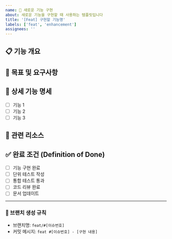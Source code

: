 ```yaml
---
name: 🚀 새로운 기능 구현
about: 새로운 기능을 구현할 때 사용하는 템플릿입니다
title: '[Feat] 구현할 기능명'
labels: ['feat', 'enhancement']
assignees: ''
---
```


## 📋 기능 개요
<!-- 구현하고자 하는 기능에 대해 설명해주세요 -->


## 🎯 목표 및 요구사항
<!-- 이 기능을 통해 달성하고자 하는 목표를 작성해주세요 -->


## 📝 상세 기능 명세
<!-- 구현할 기능의 상세한 명세를 작성해주세요 -->
- [ ] 기능 1
- [ ] 기능 2
- [ ] 기능 3

## 🔗 관련 리소스
<!-- 관련 문서, 디자인, API 명세 등을 첨부해주세요 -->


## ✅ 완료 조건 (Definition of Done)
- [ ] 기능 구현 완료
- [ ] 단위 테스트 작성
- [ ] 통합 테스트 통과
- [ ] 코드 리뷰 완료
- [ ] 문서 업데이트

---

### 📢 브랜치 생성 규칙
- 브랜치명: `feat/#[이슈번호]`
- 커밋 메시지: `feat #[이슈번호] - [구현 내용]`